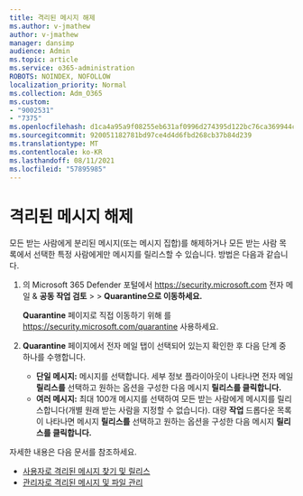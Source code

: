 ```yaml
---
title: 격리된 메시지 해제
ms.author: v-jmathew
author: v-jmathew
manager: dansimp
audience: Admin
ms.topic: article
ms.service: o365-administration
ROBOTS: NOINDEX, NOFOLLOW
localization_priority: Normal
ms.collection: Adm_O365
ms.custom:
- "9002531"
- "7375"
ms.openlocfilehash: d1ca4a95a9f08255eb631af0996d274395d122bc76ca369944cc029f7f4314f5
ms.sourcegitcommit: 920051182781bd97ce4d4d6fbd268cb37b84d239
ms.translationtype: MT
ms.contentlocale: ko-KR
ms.lasthandoff: 08/11/2021
ms.locfileid: "57895985"
---
```

# <a name="release-quarantined-messages"></a>격리된 메시지 해제

모든 받는 사람에게 분리된 메시지(또는 메시지 집합)를 해제하거나 모든 받는 사람 목록에서 선택한 특정 사람에게만 메시지를 릴리스할 수 있습니다. 방법은 다음과 같습니다.

1. 의 Microsoft 365 Defender 포털에서 <https://security.microsoft.com> 전자 메일 & **공동 작업 검토** \>  \> **Quarantine으로 이동하세요.**

   **Quarantine** 페이지로 직접 이동하기 위해 를 <https://security.microsoft.com/quarantine> 사용하세요.

2. **Quarantine** 페이지에서 전자 메일  탭이 선택되어 있는지 확인한 후 다음 단계 중 하나를 수행합니다.
   - **단일 메시지:** 메시지를 선택합니다. 세부 정보 플라이아웃이 나타나면 전자 메일 **릴리스를** 선택하고 원하는 옵션을 구성한 다음 메시지 **릴리스를 클릭합니다.**
   - **여러 메시지:** 최대 100개 메시지를 선택하여 모든 받는 사람에게 메시지를 릴리스합니다(개별 원래 받는 사람을 지정할 수 없습니다). 대량 **작업** 드롭다운 목록이 나타나면 메시지 **릴리스를** 선택하고 원하는 옵션을 구성한 다음 메시지 **릴리스를 클릭합니다.**

자세한 내용은 다음 문서를 참조하세요.

- [사용자로 격리된 메시지 찾기 및 릴리스](https://docs.microsoft.com/microsoft-365/security/office-365-security/find-and-release-quarantined-messages-as-a-user)
- [관리자로 격리된 메시지 및 파일 관리](https://docs.microsoft.com/microsoft-365/security/office-365-security/manage-quarantined-messages-and-files)
